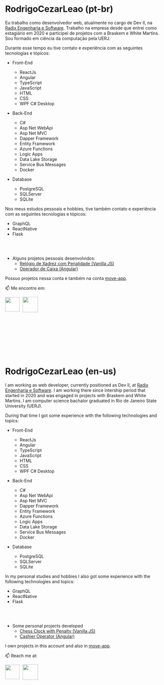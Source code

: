 # RodrigoCezarLeao (pt-br)

Eu trabalho como desenvolvedor web, atualmente no cargo de Dev II, na [Radix Engenharia e Software](https://www.radixeng.com.br/). Trabalho na empresa desde que entrei como estagiário em 2020 e participei de projetos com a Braskem e White Martins. Sou formado em ciência da computação pela UERJ.

Durante esse tempo eu tive contato e experiência com as seguintes tecnologias e tópicos:

- Front-End
    - ReactJs
    - Angular
    - TypeScript
    - JavaScript
    - HTML
    - CSS
    - WPF C# Desktop    

- Back-End
    - C#
    - Asp Net WebApi
    - Asp Net MVC
    - Dapper Framework
    - Entity Framework
    - Azure Functions
    - Logic Apps
    - Data Lake Storage
    - Service Bus Messages
    - Docker

- Database
    - PostgreSQL
    - SQLServer
    - SQLite

Nos meus estudos pessoais e hobbies, tive também contato e experiência com as seguintes tecnologias e tópicos:
- GraphQL
- ReactNative
- Flask

<br/>
<br/>

- Alguns projetos pessoais desenvolvidos:
  - <a href="https://rodrigocezarleao.github.io/chess-clock-penalty/" target="_blank">Relógio de Xadrez com Penalidade (Vanilla JS)</a>
  - <a href="https://rodrigocezarleao.github.io/cashier/" target="_blank">Operador de Caixa (Angular)</a>

Possuo projetos nessa conta e também na conta [move-app](https://github.com/move-app).

📫 Me encontre em:
<div style="display: flex; align-items: center">
<a href="https://www.linkedin.com/in/rodrigocezarleao/"><img src="https://cdn-icons-png.flaticon.com/512/174/174857.png" style="width:47px; height: 47px; margin-right: 10px" /></a>
<a href="https://www.instagram.com/rodrigocezarleao/"><img src="https://brunopalmahidroponia.com.br/wp-content/uploads/2020/07/logo-instagram-png-fundo-transparente.png" style="width:50px; height: 50px" /></a>
</div>

<br/>
<br/>
<br/>
<br/>
<br/>
<br/>
<br/>
<br/>


# RodrigoCezarLeao (en-us)

I am working as web developer, currently positioned as Dev II, at [Radix Engenharia e Software](https://www.radixeng.com.br/). I am working there since intership period that started in 2020 and was engaged in projects with Braskem and White Martins. I am computer science bachalor graduated in Rio de Janeiro State University (UERJ).

During that time I got some experience with the following technologies and topics:

- Front-End
    - ReactJs
    - Angular
    - TypeScript
    - JavaScript
    - HTML
    - CSS
    - WPF C# Desktop    

- Back-End
    - C#
    - Asp Net WebApi
    - Asp Net MVC
    - Dapper Framework
    - Entity Framework
    - Azure Functions
    - Logic Apps
    - Data Lake Storage
    - Service Bus Messages
    - Docker

- Database
    - PostgreSQL
    - SQLServer
    - SQLite

In my personal studies and hobbies I also got some experience with the following technologies and topics:
- GraphQL
- ReactNative
- Flask

<br/>
<br/>

- Some personal projects developed
  - <a href="https://rodrigocezarleao.github.io/chess-clock-penalty/" target="_blank">Chess Clock with Penalty (Vanilla JS)</a>
  - <a href="https://rodrigocezarleao.github.io/cashier/" target="_blank">Cashier Operator (Angular)</a>


I own projects in this account and also in [move-app](https://github.com/move-app).

📫 Reach me at:
<div style="display: flex; align-items: center">
<a href="https://www.linkedin.com/in/rodrigocezarleao/"><img src="https://cdn-icons-png.flaticon.com/512/174/174857.png" style="width:47px; height: 47px; margin-right: 10px" /></a>
<a href="https://www.instagram.com/rodrigocezarleao/"><img src="https://brunopalmahidroponia.com.br/wp-content/uploads/2020/07/logo-instagram-png-fundo-transparente.png" style="width:50px; height: 50px" /></a>
</div>



